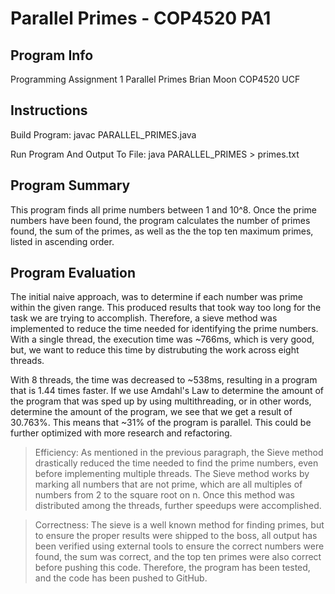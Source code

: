 # Parallel Primes - COP4520 PA1

## Program Info

Programming Assignment 1
Parallel Primes
Brian Moon
COP4520
UCF

## Instructions

Build Program: javac PARALLEL_PRIMES.java

Run Program And Output To File: java PARALLEL_PRIMES > primes.txt

## Program Summary

This program finds all prime numbers between 1 and 10^8. Once the prime numbers have been found, the program calculates the number of primes found, the sum of the primes, as well as the the top ten maximum primes, listed in ascending order.

## Program Evaluation

The initial naive approach, was to determine if each number was prime within the given range. This produced results that took way too long for the task we are trying to accomplish. Therefore, a sieve method was implemented to reduce the time needed for identifying the prime numbers. With a single thread, the execution time was ~766ms, which is very good, but, we want to reduce this time by distrubuting the work across eight threads.

With 8 threads, the time was decreased to ~538ms, resulting in a program that is 1.44 times faster. If we use Amdahl's Law to determine the amount of the program that was sped up by using multithreading, or in other words, determine the amount of the program, we see that we get a result of 30.763%. This means that ~31% of the program is parallel. This could be further optimized with more research and refactoring.

> Efficiency: As mentioned in the previous paragraph, the Sieve method drastically reduced the time needed to find the prime numbers, even before implementing multiple threads. The Sieve method works by marking all numbers that are not prime, which are all multiples of numbers from 2 to the square root on n. Once this method was distributed among the threads, further speedups were accomplished.

> Correctness: The sieve is a well known method for finding primes, but to ensure the proper results were shipped to the boss, all output has been verified using external tools to ensure the correct numbers were found, the sum was correct, and the top ten primes were also correct before pushing this code. Therefore, the program has been tested, and the code has been pushed to GitHub.
